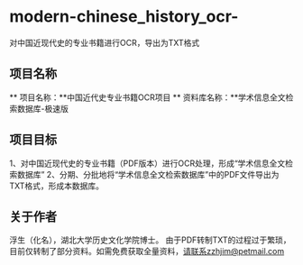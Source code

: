 # modern-chinese_history_ocr-
对中国近现代史的专业书籍进行OCR，导出为TXT格式

## 项目名称
** 项目名称：**中国近代史专业书籍OCR项目
** 资料库名称：**学术信息全文检索数据库-极速版

## 项目目标
1、对中国近现代史的专业书籍（PDF版本）进行OCR处理，形成“学术信息全文检索数据库”
2、分期、分批地将“学术信息全文检索数据库”中的PDF文件导出为TXT格式，形成本数据库。

## 关于作者
浮生（化名），湖北大学历史文化学院博士。
由于PDF转制TXT的过程过于繁琐，目前仅转制了部分资料。如需免费获取全量资料，请联系zzhjim@petmail.com
